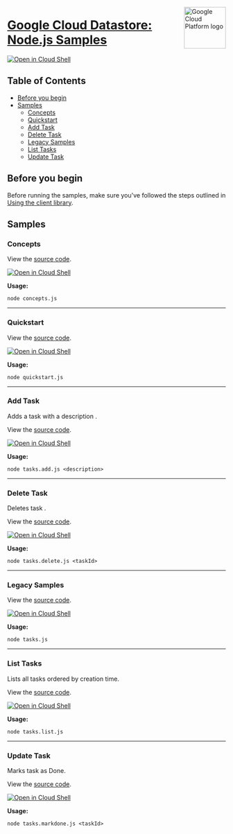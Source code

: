 [//]: # "This README.md file is auto-generated, all changes to this file will be lost."
[//]: # "To regenerate it, use `python -m synthtool`."
<img src="https://avatars2.githubusercontent.com/u/2810941?v=3&s=96" alt="Google Cloud Platform logo" title="Google Cloud Platform" align="right" height="96" width="96"/>

# [Google Cloud Datastore: Node.js Samples](https://github.com/googleapis/nodejs-datastore)

[![Open in Cloud Shell][shell_img]][shell_link]



## Table of Contents

* [Before you begin](#before-you-begin)
* [Samples](#samples)
  * [Concepts](#concepts)
  * [Quickstart](#quickstart)
  * [Add Task](#add-task)
  * [Delete Task](#delete-task)
  * [Legacy Samples](#legacy-samples)
  * [List Tasks](#list-tasks)
  * [Update Task](#update-task)

## Before you begin

Before running the samples, make sure you've followed the steps outlined in
[Using the client library](https://github.com/googleapis/nodejs-datastore#using-the-client-library).

## Samples



### Concepts

View the [source code](https://github.com/googleapis/nodejs-datastore/blob/master/samples/concepts.js).

[![Open in Cloud Shell][shell_img]](https://console.cloud.google.com/cloudshell/open?git_repo=https://github.com/googleapis/nodejs-datastore&page=editor&open_in_editor=samples/concepts.js,samples/README.md)

__Usage:__


`node concepts.js`


-----




### Quickstart

View the [source code](https://github.com/googleapis/nodejs-datastore/blob/master/samples/quickstart.js).

[![Open in Cloud Shell][shell_img]](https://console.cloud.google.com/cloudshell/open?git_repo=https://github.com/googleapis/nodejs-datastore&page=editor&open_in_editor=samples/quickstart.js,samples/README.md)

__Usage:__


`node quickstart.js`


-----




### Add Task

Adds a task with a description <description>.

View the [source code](https://github.com/googleapis/nodejs-datastore/blob/master/samples/tasks.add.js).

[![Open in Cloud Shell][shell_img]](https://console.cloud.google.com/cloudshell/open?git_repo=https://github.com/googleapis/nodejs-datastore&page=editor&open_in_editor=samples/tasks.add.js,samples/README.md)

__Usage:__


`node tasks.add.js <description>`


-----




### Delete Task

Deletes task <taskId>.

View the [source code](https://github.com/googleapis/nodejs-datastore/blob/master/samples/tasks.delete.js).

[![Open in Cloud Shell][shell_img]](https://console.cloud.google.com/cloudshell/open?git_repo=https://github.com/googleapis/nodejs-datastore&page=editor&open_in_editor=samples/tasks.delete.js,samples/README.md)

__Usage:__


`node tasks.delete.js <taskId>`


-----




### Legacy Samples

View the [source code](https://github.com/googleapis/nodejs-datastore/blob/master/samples/tasks.js).

[![Open in Cloud Shell][shell_img]](https://console.cloud.google.com/cloudshell/open?git_repo=https://github.com/googleapis/nodejs-datastore&page=editor&open_in_editor=samples/tasks.js,samples/README.md)

__Usage:__


`node tasks.js`


-----




### List Tasks

Lists all tasks ordered by creation time.

View the [source code](https://github.com/googleapis/nodejs-datastore/blob/master/samples/tasks.list.js).

[![Open in Cloud Shell][shell_img]](https://console.cloud.google.com/cloudshell/open?git_repo=https://github.com/googleapis/nodejs-datastore&page=editor&open_in_editor=samples/tasks.list.js,samples/README.md)

__Usage:__


`node tasks.list.js`


-----




### Update Task

Marks task <taskId> as Done.

View the [source code](https://github.com/googleapis/nodejs-datastore/blob/master/samples/tasks.markdone.js).

[![Open in Cloud Shell][shell_img]](https://console.cloud.google.com/cloudshell/open?git_repo=https://github.com/googleapis/nodejs-datastore&page=editor&open_in_editor=samples/tasks.markdone.js,samples/README.md)

__Usage:__


`node tasks.markdone.js <taskId>`






[shell_img]: https://gstatic.com/cloudssh/images/open-btn.png
[shell_link]: https://console.cloud.google.com/cloudshell/open?git_repo=https://github.com/googleapis/nodejs-datastore&page=editor&open_in_editor=samples/README.md
[product-docs]: https://cloud.google.com/datastore